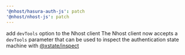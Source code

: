 ```yaml
---
'@nhost/hasura-auth-js': patch
'@nhost/nhost-js': patch
---
```


add `devTools` option to the Nhost client
The Nhost client now accepts a `devTools` parameter that can be used to inspect the authentication state machine with [@xstate/inspect](https://xstate.js.org/docs/packages/xstate-inspect/)
